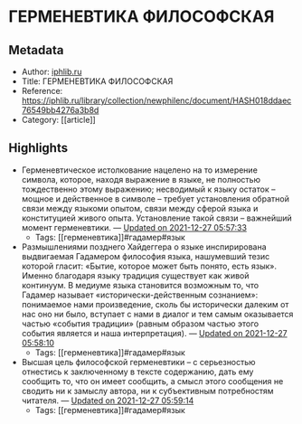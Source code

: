 # ГЕРМЕНЕВТИКА ФИЛОСОФСКАЯ

## Metadata
- Author: [iphlib.ru]()
- Title: ГЕРМЕНЕВТИКА ФИЛОСОФСКАЯ
- Reference: https://iphlib.ru/library/collection/newphilenc/document/HASH018ddaec76549bb4276a3b8d
- Category: [[article]]

## Highlights
- Герменевтическое истолкование нацелено на то измерение символа, которое, находя выражение в языке, не полностью тождественно этому выражению; несводимый к языку остаток – мощное и действенное в символе – требует установления обратной связи между языкоми опытом, связи между сферой языка и конституцией живого опыта. Установление такой связи – важнейший момент герменевтики. — [Updated on 2021-12-27 05:57:33](https://hyp.is/vWff1mbAEeysgAsbDvByyA/iphlib.ru/library/collection/newphilenc/document/HASH018ddaec76549bb4276a3b8d)
   - Tags: [[герменевтика]]#гадамер#язык
- Размышлениями позднего Хайдеггера о языке инспирирована выдвигаемая Гадамером философия языка, нашумевший тезис которой гласит: «Бытие, которое может быть понято, есть язык». Именно благодаря языку традиция существует как живой континуум. В медиуме языка становится возможным то, что Гадамер называет «исторически-действенным сознанием»: понимаемое нами произведение, сколь бы исторически далеким от нас оно ни было, вступает с нами в диалог и тем самым оказывается частью «события традиции» (равным образом частью этого события является и наша интерпретация). — [Updated on 2021-12-27 05:58:10](https://hyp.is/04B8EGbAEeyV8yuEvdYlOA/iphlib.ru/library/collection/newphilenc/document/HASH018ddaec76549bb4276a3b8d)
   - Tags: [[герменевтика]]#гадамер#язык
- Высшая цель философской герменевтики – с серьезностью отнестись к заключенному в тексте содержанию, дать ему сообщить то, что он имеет сообщить, а смысл этого сообщения не сводить ни к замыслу автора, ни к субъективным потребностям читателя. — [Updated on 2021-12-27 05:59:14](https://hyp.is/-Si2MGbAEeysgbulilpbBg/iphlib.ru/library/collection/newphilenc/document/HASH018ddaec76549bb4276a3b8d)
   - Tags: [[герменевтика]]#гадамер#язык
